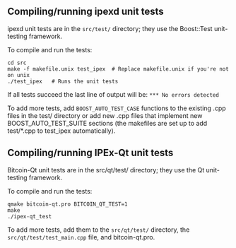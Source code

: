 Compiling/running ipexd unit tests
------------------------------------

ipexd unit tests are in the `src/test/` directory; they
use the Boost::Test unit-testing framework.

To compile and run the tests:

	cd src
	make -f makefile.unix test_ipex  # Replace makefile.unix if you're not on unix
	./test_ipex   # Runs the unit tests

If all tests succeed the last line of output will be:
`*** No errors detected`

To add more tests, add `BOOST_AUTO_TEST_CASE` functions to the existing
.cpp files in the test/ directory or add new .cpp files that
implement new BOOST_AUTO_TEST_SUITE sections (the makefiles are
set up to add test/*.cpp to test_ipex automatically).


Compiling/running IPEx-Qt unit tests
---------------------------------------

Bitcoin-Qt unit tests are in the src/qt/test/ directory; they
use the Qt unit-testing framework.

To compile and run the tests:

	qmake bitcoin-qt.pro BITCOIN_QT_TEST=1
	make
	./ipex-qt_test

To add more tests, add them to the `src/qt/test/` directory,
the `src/qt/test/test_main.cpp` file, and bitcoin-qt.pro.

